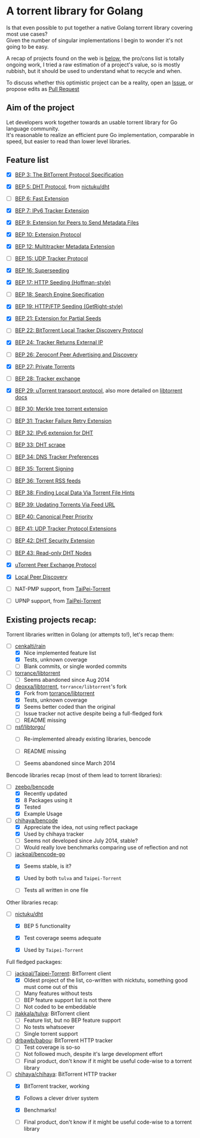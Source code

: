 # A torrent library for Golang
Is that even possible to put together a native Golang torrent library covering most use cases?  
Given the number of singular implementations I begin to wonder it's not going to be easy.

A recap of projects found on the web is [below](#existing-projects-recap), the pro/cons list is totally ongoing work, I tried a raw estimation of a project's value, so is mostly rubbish, but it should be used to understand what to recycle and when.

To discuss whether this optimistic project can be a reality, open an [Issue](/issues), or propose edits as [Pull Request](/pulls)

## Aim of the project
Let developers work together towards an usable torrent library for Go language community.  
It's reasonable to realize an efficient pure Go implementation, comparable in speed, but easier to read than lower level libraries.

Feature list
--------
- [x] [BEP 3: The BitTorrent Protocol Specification](http://bittorrent.org/beps/bep_0003.html)
- [x] [BEP 5: DHT Protocol](http://bittorrent.org/beps/bep_0005.html), from [nictuku/dht](https://github.com/nictuku/dht)
- [ ] [BEP 6: Fast Extension](http://bittorrent.org/beps/bep_0006.html)
- [x] [BEP 7: IPv6 Tracker Extension](http://bittorrent.org/beps/bep_0007.html)
- [x] [BEP 9: Extension for Peers to Send Metadata Files](http://bittorrent.org/beps/bep_0009.html)
- [x] [BEP 10: Extension Protocol](http://bittorrent.org/beps/bep_0010.html)
- [x] [BEP 12: Multitracker Metadata Extension](http://bittorrent.org/beps/bep_0012.html)
- [ ] [BEP 15: UDP Tracker Protocol](http://bittorrent.org/beps/bep_0015.html)
- [x] [BEP 16: Superseeding](http://bittorrent.org/beps/bep_0016.html)
- [x] [BEP 17: HTTP Seeding (Hoffman-style)](http://bittorrent.org/beps/bep_0017.html)
- [ ] [BEP 18: Search Engine Specification](http://bittorrent.org/beps/bep_0018.html)
- [x] [BEP 19: HTTP/FTP Seeding (GetRight-style)](http://bittorrent.org/beps/bep_0019.html)
- [x] [BEP 21: Extension for Partial Seeds](http://bittorrent.org/beps/bep_0021.html)
- [ ] [BEP 22: BitTorrent Local Tracker Discovery Protocol](http://bittorrent.org/beps/bep_0022.html)
- [x] [BEP 24: Tracker Returns External IP](http://bittorrent.org/beps/bep_0024.html)
- [ ] [BEP 26: Zeroconf Peer Advertising and Discovery](http://bittorrent.org/beps/bep_0026.html)
- [x] [BEP 27: Private Torrents](http://bittorrent.org/beps/bep_0027.html)
- [ ] [BEP 28: Tracker exchange](http://bittorrent.org/beps/bep_0028.html)
- [x] [BEP 29: uTorrent transport protocol](http://bittorrent.org/beps/bep_0029.html), also more detailed on [libtorrent docs](http://www.libtorrent.org/utp.html)
- [ ] [BEP 30: Merkle tree torrent extension](http://bittorrent.org/beps/bep_0030.html)
- [ ] [BEP 31: Tracker Failure Retry Extension](http://bittorrent.org/beps/bep_0031.html)
- [ ] [BEP 32: IPv6 extension for DHT](http://bittorrent.org/beps/bep_0032.html)
- [ ] [BEP 33: DHT scrape](http://bittorrent.org/beps/bep_0033.html)
- [ ] [BEP 34: DNS Tracker Preferences](http://bittorrent.org/beps/bep_0034.html)
- [ ] [BEP 35: Torrent Signing](http://bittorrent.org/beps/bep_0035.html)
- [ ] [BEP 36: Torrent RSS feeds](http://bittorrent.org/beps/bep_0036.html)
- [ ] [BEP 38: Finding Local Data Via Torrent File Hints](http://bittorrent.org/beps/bep_0038.html)
- [ ] [BEP 39: Updating Torrents Via Feed URL](http://bittorrent.org/beps/bep_0039.html)
- [ ] [BEP 40: Canonical Peer Priority](http://bittorrent.org/beps/bep_0040.html)
- [ ] [BEP 41: UDP Tracker Protocol Extensions](http://bittorrent.org/beps/bep_0041.html)
- [ ] [BEP 42: DHT Security Extension](http://bittorrent.org/beps/bep_0042.html)
- [ ] [BEP 43: Read-only DHT Nodes](http://bittorrent.org/beps/bep_0043.html)

- [x] [uTorrent Peer Exchange Protocol](http://en.wikipedia.org/wiki/Peer_exchange)
- [x] [Local Peer Discovery](http://en.wikipedia.org/wiki/Local_Peer_Discovery)
- [ ] NAT-PMP support, from [TaiPei-Torrent](https://github.com/jackpal/Taipei-Torrent)
- [ ] UPNP support, from [TaiPei-Torrent](https://github.com/jackpal/Taipei-Torrent)


## Existing projects recap:

Torrent libraries written in Golang (or attempts to!), let's recap them:

- [ ] [cenkalti/rain](https://github.com/cenkalti/rain)
  - [x] Nice implemented feature list
  - [x] Tests, unknown coverage
  - [ ] Blank commits, or single worded commits
- [ ] [torrance/libtorrent](https://github.com/torrance/libtorrent)
  - [ ] Seems abandoned since Aug 2014
- [ ] [deoxxa/libtorrent](https://github.com/deoxxa/libtorrent), `torrance/libtorrent`'s fork
  - [x] Fork from [torrance/libtorrent](https://github.com/torrance/libtorrent)
  - [x] Tests, unknown coverage
  - [x] Seems better coded than the original
  - [ ] Issue tracker not active despite being a full-fledged fork
  - [ ] README missing
- [ ] [nsf/libtorgo/](https://github.com/nsf/libtorgo/)
  - [ ] Re-implemented already existing libraries, bencode
  - [ ] README missing
  - [ ] Seems abandoned since March 2014


Bencode libraries recap (most of them lead to torrent libraries):

- [ ] [zeebo/bencode](https://github.com/zeebo/bencode)
  - [x] Recently updated
  - [x] 8 Packages using it
  - [x] Tested
  - [x] Example Usage
- [ ] [chihaya/bencode](https://github.com/chihaya/bencode)
  - [x] Appreciate the idea, not using reflect package
  - [x] Used by chihaya tracker
  - [ ] Seems not developed since July 2014, stable?
  - [ ] Would really love benchmarks comparing use of reflection and not
- [ ] [jackpal/bencode-go](https://github.com/jackpal/bencode-go)
  - [x] Seems stable, is it?
  - [x] Used by both `tulva` and `Taipei-Torrent`
  - [ ] Tests all written in one file


Other libraries recap:

- [ ] [nictuku/dht](https://github.com/nictuku/dht)
  - [x] BEP 5 functionality
  - [x] Test coverage seems adequate
  - [x] Used by `Taipei-Torrent`


Full fledged packages:

- [ ] [jackpal/Taipei-Torrent](https://github.com/jackpal/Taipei-Torrent): BitTorrent client
  - [x] Oldest project of the list, co-written with nicktutu, something good must come out of this
  - [ ] Many features without tests
  - [ ] BEP feature support list is not there
  - [ ] Not coded to be embeddable
- [ ] [jtakkala/tulva](https://github.com/jtakkala/tulva): BitTorrent client
  - [ ] Feature list, but no BEP feature support
  - [ ] No tests whatsoever
  - [ ] Single torrent support
- [ ] [drbawb/babou](https://github.com/drbawb/babou): BitTorrent HTTP tracker
  - [ ] Test coverage is so-so
  - [ ] Not followed much, despite it's large development effort
  - [ ] Final product, don't know if it might be useful code-wise to a torrent library
- [ ] [chihaya/chihaya](https://github.com/chihaya/chihaya): BitTorrent HTTP tracker
  - [x] BitTorrent tracker, working
  - [x] Follows a clever driver system
  - [x] Benchmarks!
  - [ ] Final product, don't know if it might be useful code-wise to a torrent library

